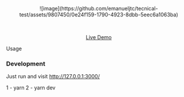 <p align='center'>
 ![image](https://github.com/emanueljtc/tecnical-test/assets/9807450/0e24f159-1790-4923-8dbb-5eec6a1063ba)
</p>



<br>

<p align='center'>
<a href="https://vercel.com/emanueljtc/tecnical-test-c381">Live Demo</a>
</p


## Usage

### Development

Just run and visit http://127.0.0.1:3000/

1 - yarn
2 - yarn dev
 
 
